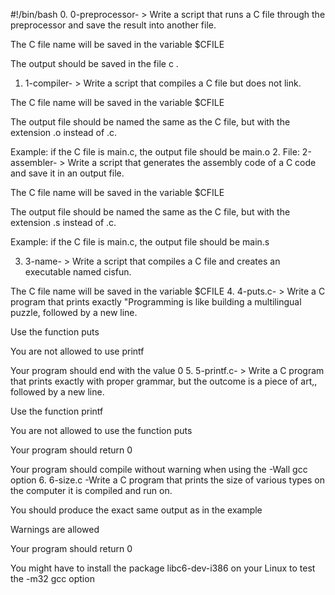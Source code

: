 #!/bin/bash
0. 0-preprocessor- > Write a script that runs a C file through the preprocessor and save the result into another file.



The C file name will be saved in the variable $CFILE

The output should be saved in the file c
.
1. 1-compiler- > Write a script that compiles a C file but does not link.



The C file name will be saved in the variable $CFILE

The output file should be named the same as the C file, but with the extension .o instead of .c.

Example: if the C file is main.c, the output file should be main.o
2. File: 2-assembler- > Write a script that generates the assembly code of a C code and save it in an output file.



The C file name will be saved in the variable $CFILE

The output file should be named the same as the C file, but with the extension .s instead of .c.

Example: if the C file is main.c, the output file should be main.s

3. 3-name- > Write a script that compiles a C file and creates an executable named cisfun.



The C file name will be saved in the variable $CFILE
4. 4-puts.c- > Write a C program that prints exactly "Programming is like building a multilingual puzzle, followed by a new line.



Use the function puts

You are not allowed to use printf

Your program should end with the value 0
5. 5-printf.c- > Write a C program that prints exactly with proper grammar, but the outcome is a piece of art,, followed by a new line.



Use the function printf

You are not allowed to use the function puts

Your program should return 0

Your program should compile without warning when using the -Wall gcc option
6. 6-size.c -Write a C program that prints the size of various types on the computer it is compiled and run on.



You should produce the exact same output as in the example

Warnings are allowed

Your program should return 0

You might have to install the package libc6-dev-i386 on your Linux to test the -m32 gcc option
